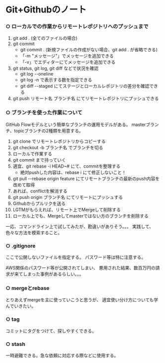 # Git+Githubのノート

### ○ ローカルでの作業からリモートレポジトリへのプッシュまで

1. git add . (全てのファイルの場合)
2. git commit
    - git commit . (新規ファイルの作成がない場合、git add . が省略できる)
    - 「-m "メッセージ"」でメッセージを追加できる
    - 「-v」でエディターにてメッセージを追加できる
3. git status, git log, git diff などで状況を確認
    - git log --oneline
    - git log -n で表示する数を指定できる
    - git diff --staged にてステージとローカルレポジトリの差分を確認できる
4. git push リモート名 ブランチ名 にてリモートレポジトリにプッシュできる

### ○ ブランチを使った作業について

GitHub Flowモデルという簡単なブランチの運用モデルがある。
masterブランチ、topicブランチの2種類を用意する。

1. git clone でリモートレポジトリからコピーする
2. git checkout -b ブランチ名 でブランチを切る
3. ローカルで作業する
4. git commit まで持っていく
5. 適宜、git rebase -i HEAD~# にて、commitを整理する
    - 絶対pushした内容は、rebase i にて修正しないこと！
6. git pull --rebase origin feature にてリモートブランチの最新のpush内容を改めて取得
7. あれば、conflictを解消する
8. git push origin ブランチ名 にてリモートにプッシュする
9. Githubからプルリクを送る
10. LGTMがもらえれば、リモート上でMergeして削除する
11. ローカル上でも、Mergeしてmasterではない方のブランチを削除する

 一応、コマンドライン上で試してみたが、勘違いがありそう。。。
 実践して、色々な方法を模索すること。

### ○ .gitignore

ここで公開しないファイルを指定する。
パスワード等は特に注意する。

AWS関係のパスワード等が公開されてしまい、
悪用された結果、数百万円の請求が来てしまった事例があるらしい。。。

### ○ mergeとrebase

とりあえずmergeを主に使っていこうと思うが、
適宜使い分け方についても学んでいきたい。

### ○ tag

コミットにタグをつけて、探しやすくできる。

### ○ stash

一時避難できる。急な依頼に対応する際などに使用する。


